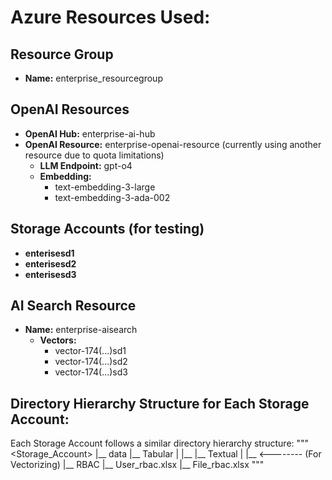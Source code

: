 # Azure Resources Used:

## Resource Group
- **Name:** enterprise_resourcegroup

## OpenAI Resources
- **OpenAI Hub:** enterprise-ai-hub
- **OpenAI Resource:** enterprise-openai-resource (currently using another resource due to quota limitations)
  - **LLM Endpoint:** gpt-o4
  - **Embedding:** 
    - text-embedding-3-large
    - text-embedding-3-ada-002

## Storage Accounts (for testing)
- **enterisesd1**
- **enterisesd2**
- **enterisesd3**

## AI Search Resource
- **Name:** enterprise-aisearch
  - **Vectors:**
    - vector-174(...)sd1
    - vector-174(...)sd2
    - vector-174(...)sd3

## Directory Hierarchy Structure for Each Storage Account:

Each Storage Account follows a similar directory hierarchy structure:
"""
<Storage_Account>
|__ data
   |__ Tabular
   |  |__ <Tables>
   |__ Textual
   |  |__ <Files>     <-------- (For Vectorizing)
   |__ RBAC
      |__ User_rbac.xlsx
      |__ File_rbac.xlsx
"""     

